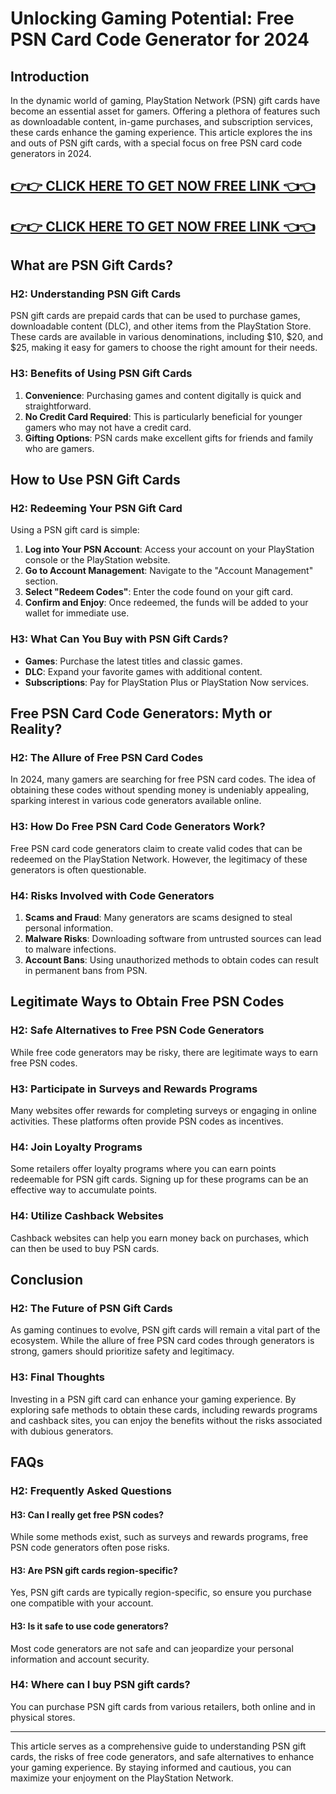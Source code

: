 # Unlocking Gaming Potential: Free PSN Card Code Generator for 2024

## Introduction

In the dynamic world of gaming, PlayStation Network (PSN) gift cards have become an essential asset for gamers. Offering a plethora of features such as downloadable content, in-game purchases, and subscription services, these cards enhance the gaming experience. This article explores the ins and outs of PSN gift cards, with a special focus on free PSN card code generators in 2024. 


[👉👉 CLICK HERE TO GET NOW FREE LINK 👈👈](https://todaylink.site/freegiftcard/)
-
[👉👉 CLICK HERE TO GET NOW FREE LINK 👈👈](https://todaylink.site/freegiftcard/)
-

## What are PSN Gift Cards?

### H2: Understanding PSN Gift Cards

PSN gift cards are prepaid cards that can be used to purchase games, downloadable content (DLC), and other items from the PlayStation Store. These cards are available in various denominations, including $10, $20, and $25, making it easy for gamers to choose the right amount for their needs.

### H3: Benefits of Using PSN Gift Cards

1. **Convenience**: Purchasing games and content digitally is quick and straightforward.
2. **No Credit Card Required**: This is particularly beneficial for younger gamers who may not have a credit card.
3. **Gifting Options**: PSN cards make excellent gifts for friends and family who are gamers.

## How to Use PSN Gift Cards

### H2: Redeeming Your PSN Gift Card

Using a PSN gift card is simple:

1. **Log into Your PSN Account**: Access your account on your PlayStation console or the PlayStation website.
2. **Go to Account Management**: Navigate to the "Account Management" section.
3. **Select "Redeem Codes"**: Enter the code found on your gift card.
4. **Confirm and Enjoy**: Once redeemed, the funds will be added to your wallet for immediate use.

### H3: What Can You Buy with PSN Gift Cards?

- **Games**: Purchase the latest titles and classic games.
- **DLC**: Expand your favorite games with additional content.
- **Subscriptions**: Pay for PlayStation Plus or PlayStation Now services.

## Free PSN Card Code Generators: Myth or Reality?

### H2: The Allure of Free PSN Card Codes

In 2024, many gamers are searching for free PSN card codes. The idea of obtaining these codes without spending money is undeniably appealing, sparking interest in various code generators available online.

### H3: How Do Free PSN Card Code Generators Work?

Free PSN card code generators claim to create valid codes that can be redeemed on the PlayStation Network. However, the legitimacy of these generators is often questionable. 

### H4: Risks Involved with Code Generators

1. **Scams and Fraud**: Many generators are scams designed to steal personal information.
2. **Malware Risks**: Downloading software from untrusted sources can lead to malware infections.
3. **Account Bans**: Using unauthorized methods to obtain codes can result in permanent bans from PSN.

## Legitimate Ways to Obtain Free PSN Codes

### H2: Safe Alternatives to Free PSN Code Generators

While free code generators may be risky, there are legitimate ways to earn free PSN codes.

### H3: Participate in Surveys and Rewards Programs

Many websites offer rewards for completing surveys or engaging in online activities. These platforms often provide PSN codes as incentives.

### H4: Join Loyalty Programs

Some retailers offer loyalty programs where you can earn points redeemable for PSN gift cards. Signing up for these programs can be an effective way to accumulate points.

### H4: Utilize Cashback Websites

Cashback websites can help you earn money back on purchases, which can then be used to buy PSN cards.

## Conclusion

### H2: The Future of PSN Gift Cards

As gaming continues to evolve, PSN gift cards will remain a vital part of the ecosystem. While the allure of free PSN card codes through generators is strong, gamers should prioritize safety and legitimacy. 

### H3: Final Thoughts

Investing in a PSN gift card can enhance your gaming experience. By exploring safe methods to obtain these cards, including rewards programs and cashback sites, you can enjoy the benefits without the risks associated with dubious generators.

## FAQs

### H2: Frequently Asked Questions

#### H3: Can I really get free PSN codes?

While some methods exist, such as surveys and rewards programs, free PSN code generators often pose risks.

#### H3: Are PSN gift cards region-specific?

Yes, PSN gift cards are typically region-specific, so ensure you purchase one compatible with your account.

#### H3: Is it safe to use code generators?

Most code generators are not safe and can jeopardize your personal information and account security.

### H4: Where can I buy PSN gift cards?

You can purchase PSN gift cards from various retailers, both online and in physical stores.

---

This article serves as a comprehensive guide to understanding PSN gift cards, the risks of free code generators, and safe alternatives to enhance your gaming experience. By staying informed and cautious, you can maximize your enjoyment on the PlayStation Network.
